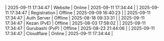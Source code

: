 | 2025-09-11 17:34:47 | Website | Online | 2025-09-11 17:34:44 |
| 2025-09-11 17:34:47 | Registration | Offline | 2025-09-09 16:40:23 |
| 2025-09-11 17:34:47 | Auth Server | Offline | 2025-08-18 09:33:31 |
| 2025-09-11 17:34:47 | Kezan (PvE) | Offline | 2025-08-03 17:58:02 |
| 2025-09-11 17:34:47 | Gurubashi (PvP) | Offline | 2025-08-23 21:44:06 |
| 2025-09-11 17:34:47 | Cloudflare | Online | 2025-09-11 17:34:44 |

